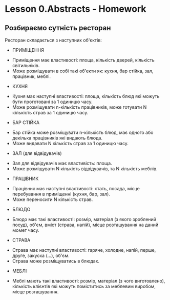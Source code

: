 Lesson 0.Abstracts - Homework
==============================
Розбираємо сутність ресторан
------------------------------------------
Ресторан складається з наступних об'єктів:

- ПРИМІЩЕННЯ
* Приміщення має властивості: площа, кількість дверей, кількість світильніків.
* Може розміщувати в собі такі об'єкти як: кухня, бар стійка, зал, працівник, меблі.

- КУХНЯ
* Кухня має наступні властивості: площа, кількість блюд які можуть бути проготовані за 1 одиницю часу.
* Може розміщувати n-кількість працівників, може готувати N кількість страв за 1 одиницю часу.

- БАР СТІЙКА
* Бар стійка може розміщувати n-кількість блюд, має одного або декілька працівників які видають блюда.
* Може видавати N кількість страв за 1 одиницю часу.

- ЗАЛ (для відвідувачів)
* Зал для відвідувачів має властивість: площа.
* Може розміщувати N кількість відвідувачів, та N кількість меблів.

- ПРАЦІВНИК
* Працівник має наступні властивості: стать, посада, місце перебування в приміщенні (кухня, бар, зал).
* Може переносити N кількість страв.

- БЛЮДО
* Блюдо має такі властивості: розмір, матеріал (з якого зроблений посуд), об'єм, вміст (страва, напій), місце розташування на даний момет часу.

- СТРАВА
* Страва має наступні властивості: гаряче, холодне, напій, перше, друге, закуска (...), об'єм.
* Страва може розміщуватись в блюдах.

- МЕБЛІ
* Меблі мають такі властивості: розмір, матеріал (з чого виготовлено), кількість клієнтів які можуть поміститись за меблевим виробом, місце розташування.
